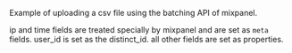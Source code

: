 Example of uploading a csv file using the batching API of mixpanel.

ip and time fields are treated specially by mixpanel and are set as `meta` fields.
user_id is set as the distinct_id.
all other fields are set as properties.
